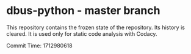 # dbus-python - master branch

This repository contains the frozen state of the repository.
Its history is cleared. It is used only for static code
analysis with Codacy.

Commit Time: 1712980618